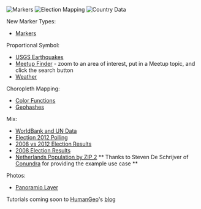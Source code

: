 ![Markers](http://humangeo.github.io/leaflet-dvf/images/markers.png "Markers")
![Election Mapping](http://humangeo.github.io/leaflet-dvf/images/electionmapping.png "Election Mapping")
![Country Data](http://humangeo.github.io/leaflet-dvf/images/countrydata.png "Country Data")

New Marker Types:
* [Markers](http://humangeo.github.com/leaflet-dvf/examples/html/markers.html)

Proportional Symbol:
* [USGS Earthquakes](http://humangeo.github.com/leaflet-dvf/examples/html/earthquakes.html)
* [Meetup Finder](http://humangeo.github.com/leaflet-dvf/examples/html/meetups.html) - zoom to an area of interest, put in a Meetup topic, and click the search button
* [Weather](http://humangeo.github.com/leaflet-dvf/examples/html/weather.html)

Choropleth Mapping:
* [Color Functions](http://humangeo.github.com/leaflet-dvf/examples/html/colors.html)
* [Geohashes](http://humangeo.github.com/leaflet-dvf/examples/html/geohashes.html)

Mix:
* [WorldBank and UN Data](http://humangeo.github.com/leaflet-dvf/examples/html/incomelevels.html)
* [Election 2012 Polling](http://humangeo.github.com/leaflet-dvf/examples/html/election2012.html)
* [2008 vs 2012 Election Results](http://humangeo.github.com/leaflet-dvf/examples/html/election2012results.html)
* [2008 Election Results](http://humangeo.github.com/leaflet-dvf/examples/html/uselectiondata.html)
* [Netherlands Population by ZIP 2](http://humangeo.github.com/leaflet-dvf/examples/html/nlzip.html) ** Thanks to Steven De Schrijver of [Conundra](http://www.conundra.eu) for providing the example use case **

Photos:
* [Panoramio Layer](http://humangeo.github.com/leaflet-dvf/examples/html/panoramio.html)

Tutorials coming soon to [HumanGeo](http://www.thehumangeo.com/)'s [blog](http://blog.thehumangeo.com)